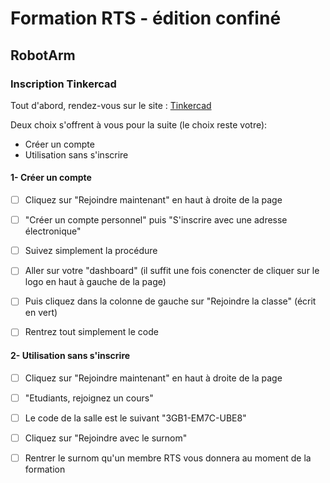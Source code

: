 # Formation RTS - édition confiné
## RobotArm

### Inscription Tinkercad

Tout d'abord, rendez-vous sur le site : [Tinkercad](https://www.tinkercad.com/)

Deux choix s'offrent à vous pour la suite (le choix reste votre): 
- Créer un compte
- Utilisation sans s'inscrire


#### 1- Créer un compte
  - [ ] Cliquez sur "Rejoindre maintenant" en haut à droite de la page
  - [ ] "Créer un compte personnel" puis "S'inscrire avec une adresse électronique"
  - [ ] Suivez simplement la procédure
  - [ ] Aller sur votre "dashboard" (il suffit une fois conencter de cliquer sur le logo en haut à gauche de la page)
  - [ ] Puis cliquez dans la colonne de gauche sur "Rejoindre la classe" (écrit en vert)
  - [ ] Rentrez tout simplement le code
  
  
  

#### 2- Utilisation sans s'inscrire
  - [ ] Cliquez sur "Rejoindre maintenant" en haut à droite de la page
  - [ ] "Etudiants, rejoignez un cours"
  - [ ] Le code de la salle est le suivant "3GB1-EM7C-UBE8"
  - [ ] Cliquez sur "Rejoindre avec le surnom"
  - [ ] Rentrer le surnom qu'un membre RTS vous donnera au moment de la formation

